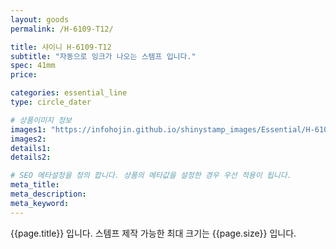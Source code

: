```yaml
---
layout: goods
permalink: /H-6109-T12/

title: 샤이니 H-6109-T12
subtitle: "자동으로 잉크가 나오는 스템프 입니다."
spec: 41mm
price: 

categories: essential_line
type: circle_dater

# 상품이미지 정보
images1: "https://infohojin.github.io/shinystamp_images/Essential/H-6109-T12/H-6109-T12_1.jpg"
images2:
details1:
details2:    

# SEO 메타설정을 정의 합니다. 상품의 메타값을 설정한 경우 우선 적용이 됩니다.
meta_title: 
meta_description:
meta_keyword:
---
```


{{page.title}} 입니다. 스템프 제작 가능한 최대 크기는 {{page.size}} 입니다.